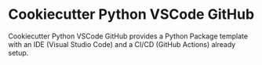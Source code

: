 # Cookiecutter Python VSCode GitHub
Cookiecutter Python VSCode GitHub provides a Python Package template with an IDE (Visual Studio Code) and a CI/CD (GitHub Actions) already setup.
